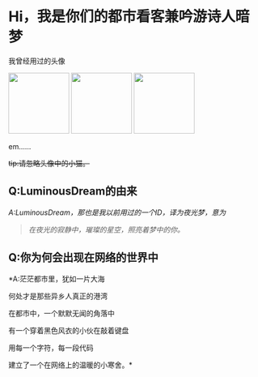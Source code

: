 # Hi，我是你们的都市看客兼吟游诗人暗梦



我曾经用过的头像

<img src="https://darkace.xyz/icon.jpg" width="120" height="120"> <img src="https://darkace.xyz/icon_old.jpg" width="120" height="120"> <img src="https://darkace.xyz/github_icon_old.jpg" width="120" height="120">

em......

~~tip:请忽略头像中的小猫。~~

## Q:LuminousDream的由来
*A:LuminousDream，那也是我以前用过的一个ID，译为夜光梦，意为*
> *在夜光的寂静中，璀璨的星空，照亮着梦中的你。*

## Q:你为何会出现在网络的世界中

*A:茫茫都市里，犹如一片大海

何处才是那些异乡人真正的港湾

在都市中，一个默默无闻的角落中

有一个穿着黑色风衣的小伙在敲着键盘

用每一个字符，每一段代码

建立了一个在网络上的温暖的小寒舍。*
